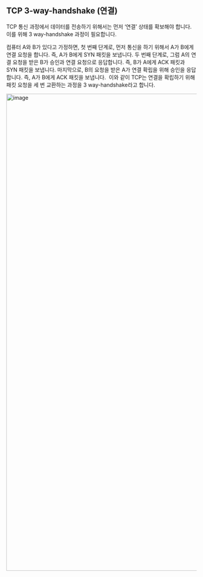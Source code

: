 ## TCP 3-way-handshake (연결)

TCP 통신 과정에서 데이터를 전송하기 위해서는 먼저 ‘연결’ 상태를 확보해야 합니다. 이를 위해 3 way-handshake 과정이 필요합니다.

컴퓨터 A와 B가 있다고 가정하면,
첫 번째 단계로, 먼저 통신을 하기 위해서 A가 B에게 연결 요청을 합니다. 즉, A가 B에게 SYN 패킷을 보냅니다. 두 번째 단계로, 그럼 A의 연결 요청을 받은 B가 승인과 연결 요청으로 응답합니다. 즉, B가 A에게 ACK 패킷과 SYN 패킷을 보냅니다.
마지막으로, B의 요청을 받은 A가 연결 확립을 위해 승인을 응답합니다. 즉, A가 B에게 ACK 패킷을 보냅니다.  이와 같이 TCP는 연결을 확립하기 위해 패킷 요청을 세 번 교환하는 과정을 3 way-handshake라고 합니다.

<img width="1262" alt="image" src="https://github.com/BeMatthewsong/concepts_for_frontend/assets/98685266/e2418239-ae9d-4ba2-bccb-3e4e14638b8a">
